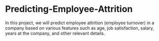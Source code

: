 # Predicting-Employee-Attrition
In this project, we will predict employee attrition (employee turnover) in a company based on various features such as age, job satisfaction, salary, years at the company, and other relevant details.
